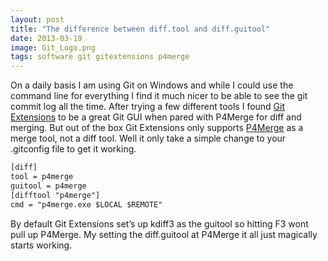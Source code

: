 ```yaml
---
layout: post
title: "The difference between diff.tool and diff.guitool"
date: 2013-03-19
image: Git_Logo.png
tags: software git gitextensions p4merge
---
```


On a daily basis I am using Git on Windows and while I could use the command line for everything I find it much nicer to be able to see the git commit log all the time. After trying a few different tools I found [Git Extensions](https://code.google.com/p/gitextensions/) to be a great Git GUI when pared with P4Merge for diff and merging. But out of the box Git Extensions only supports [P4Merge](http://www.perforce.com/product/components/perforce-visual-merge-and-diff-tools) as a merge tool, not a diff tool. Well it only take a simple change to your .gitconfig file to get it working.

```txt
[diff]
tool = p4merge
guitool = p4merge
[difftool "p4merge"]
cmd = "p4merge.exe $LOCAL $REMOTE"
```

By default Git Extensions set’s up kdiff3 as the guitool so hitting F3 wont pull up P4Merge. My setting the diff.guitool at P4Merge it all just magically starts working.
